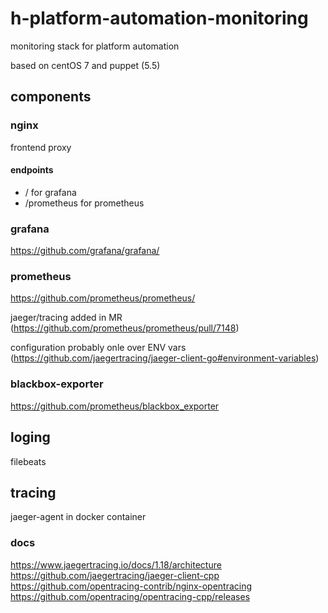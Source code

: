 # h-platform-automation-monitoring
monitoring stack for platform automation

based on centOS 7 and puppet (5.5)

## components

### nginx
frontend proxy
#### endpoints
- / for grafana
- /prometheus for prometheus

### grafana
https://github.com/grafana/grafana/

### prometheus
https://github.com/prometheus/prometheus/

jaeger/tracing added in MR (https://github.com/prometheus/prometheus/pull/7148)

configuration probably onle over ENV vars (https://github.com/jaegertracing/jaeger-client-go#environment-variables)


### blackbox-exporter
https://github.com/prometheus/blackbox_exporter

## loging
filebeats

## tracing
jaeger-agent in docker container

### docs
https://www.jaegertracing.io/docs/1.18/architecture
https://github.com/jaegertracing/jaeger-client-cpp
https://github.com/opentracing-contrib/nginx-opentracing
https://github.com/opentracing/opentracing-cpp/releases
